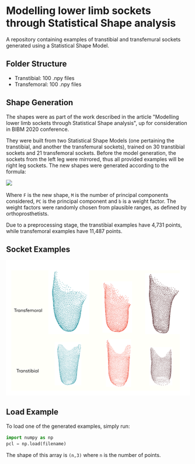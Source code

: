 # Modelling lower limb sockets through Statistical Shape analysis
A repository containing examples of transtibial and transfemural sockets generated using a Statistical Shape Model.

## Folder Structure
* Transtibial: 100 .npy files
* Transfemoral: 100 .npy files

## Shape Generation
The shapes were as part of the work described in the article "Modelling lower limb sockets through Statistical Shape analysis", up for consideration in BIBM 2020 conference.

They were built from two Statistical Shape Models (one pertaining the transtibial, and another the transfemural sockets), trained on 30 transtibial sockets and 21 transfemoral sockets. Before the model generation, the sockets from the left leg were mirrored, thus all provided examples will be right leg sockets. The new shapes were generated according to the formula:

<img src="https://render.githubusercontent.com/render/math?math=F = \overline{F} \+ \sum_{m=1}^{M} PC_{m}b_{m}">

Where `F` is the new shape, `M` is the number of principal components considered, `PC` is the principal component and `b` is a weight factor. The weight factors were randomly chosen from plausible ranges, as defined by orthoprosthetists. 

Due to a preprocessing stage, the transtibial examples have 4,731 points, while transfemoral examples have 11,487 points. 

## Socket Examples
![alt text](augmentation.png?raw=true)

## Load Example

To load one of the generated examples, simply run:
```python
import numpy as np
pcl = np.load(filename)

```
The shape of this array is  `(n,3)` where `n` is the number of points.


